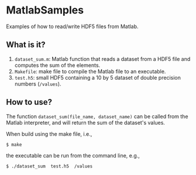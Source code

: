 # MatlabSamples
Examples of how to read/write HDF5 files from Matlab.

## What is it?
1. `dataset_sum.m`: Matlab function that reads a dataset from a HDF5 file
    and computes the sum of the elements.
1. `Makefile`: make file to compile the Matlab file to an executable.
1. `test.h5`: small HDF5 containing a 10 by 5 dataset of double precision
    numbers (`/values`).

## How to use?
The function `dataset_sum(file_name, dataset_name)` can be called from the
Matlab interpreter, and will return the sum of the dataset's values.

When build using the make file, i.e.,
```bash
$ make
```
the executable can be run from the command line, e.g.,
```bash
$ ./dataset_sum  test.h5  /values
````
